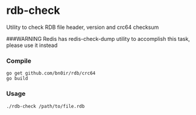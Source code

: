 # rdb-check
Utility to check RDB file header, version and crc64 checksum

###WARNING
Redis has redis-check-dump utility to accomplish this task, please use it instead

### Compile
```
go get github.com/bn0ir/rdb/crc64
go build
```

### Usage
```
./rdb-check /path/to/file.rdb
```
